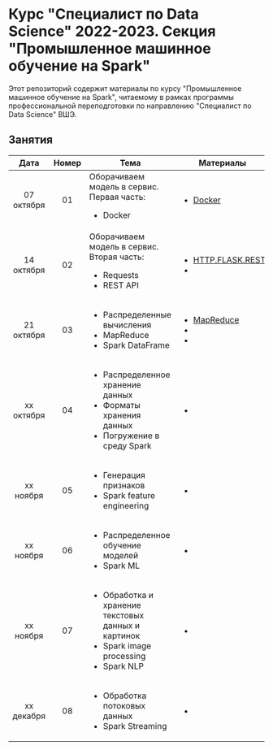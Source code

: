 # Курс "Специалист по Data Science" 2022-2023. Секция "Промышленное машинное обучение на Spark"

Этот репозиторий содержит материалы по курсу "Промышленное машинное обучение на Spark", читаемому в рамках программы профессиональной переподготовки по направлению "Специалист по Data Science" ВШЭ.

## Занятия

|    Дата    | Номер | Тема                                                         | Материалы                                                    | ДЗ                                                           |
| :--------: | :---: | ------------------------------------------------------------ | ------------------------------------------------------------ | ------------------------------------------------------------ |
| 07 октября  |  01   | Оборачиваем модель в сервис. Первая часть:<ul><li>Docker</li></ul> | <ul><li>[Docker](Lectures/Lecture1)</li></ul>| ( ͡▀̿ ̿ ͜ʖ ͡▀̿ ̿ ) |
| 14 октября  |  02   | Оборачиваем модель в сервис. Вторая часть:<ul><li>Requests</li><li>REST API</li></ul> | <ul><li> [HTTP.FLASK.REST](Lectures/Lecture2)</li><li></li></ul> | ( ͡▀̿ ̿ ͜ʖ ͡▀̿ ̿ ) |
| 21 октября  |  03   | <ul><li>Распределенные вычисления</li><li>MapReduce</li><li>Spark DataFrame</li></ul> | <ul><li>[MapReduce](Lectures/Lecture3)</li><li></li><li></li></ul> | <ul><li>[ДЗ 1](Tasks/Task1)</li><li>Дедлайн 6 ноября</li></ul> |
| xx октября |  04   | <ul><li>Распределенное хранение данных</li><li>Форматы хранения данных</li><li>Погружение в среду Spark</li></ul> | <ul><li></li></ul> | <ul><li></li></ul> | ( ͡▀̿ ̿ ͜ʖ ͡▀̿ ̿ ) |
| xx ноября |  05   | <ul><li>Генерация признаков</li><li>Spark feature engineering</li></ul> | <ul><li></li></ul>  | ( ͡▀̿ ̿ ͜ʖ ͡▀̿ ̿ )|
| xx ноября |  06   | <ul><li>Распределенное обучение моделей</li><li>Spark ML</li></ul> | <ul><li></li></ul>  | <ul><li></li><li></li></ul> | ( ͡▀̿ ̿ ͜ʖ ͡▀̿ ̿ ) |
| xx ноября   |  07   | <ul><li>Обработка и хранение текстовых данных и картинок</li><li>Spark image processing</li><li>Spark NLP</li></ul> |     <ul><li></li></ul>    | ( ͡▀̿ ̿ ͜ʖ ͡▀̿ ̿ )|
| xx декабря  |  08   | <ul><li>Обработка потоковых данных</li><li>Spark Streaming</li></ul> | <ul><li></li></ul>  | ( ͡▀̿ ̿ ͜ʖ ͡▀̿ ̿ ) |
